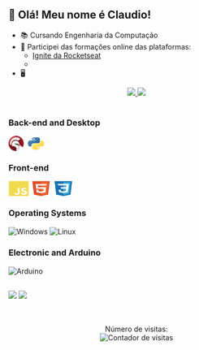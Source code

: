 ## 👋 Olá! Meu nome é Claudio!

- 📚 Cursando Engenharia da Computação
- 🌱 Participei das formações online das plataformas: 
    - [Ignite da Rocketseat](https://www.rocketseat.com.br) 
    - 
- 🖥️ 

<!--- GitHub Stats --->
<div align="center">
  <a href="https://github.com/claudiostocco">
    <img height="180em" src="https://github-readme-stats.vercel.app/api?username=claudiostocco&show_icons=true&theme=tokyonight&include_all_commits=true&count_private=true"/>
    <img height="180em" src="https://github-readme-stats.vercel.app/api/top-langs/?username=claudiostocco&layout=compact&langs_count=7&theme=tokyonight"/>
  </a>
</div>
<br/>
  
  <!---Technology icons: https://devicon.dev/--->
<div style="display: inline_block">
  <h3> Back-end and Desktop </h3>
  <img align="center" alt="Delphi" height="30" width="30" src="delphi-logo-128.png">
  <img align="center" alt="Python" height="30" width="40" src="https://raw.githubusercontent.com/devicons/devicon/master/icons/python/python-original.svg">

  <h3> Front-end </h3>
  <img align="center" alt="Js" height="30" width="40" src="https://raw.githubusercontent.com/devicons/devicon/master/icons/javascript/javascript-plain.svg">
  <img align="center" alt="HTML" height="30" width="40" src="https://raw.githubusercontent.com/devicons/devicon/master/icons/html5/html5-original.svg">
  <img align="center" alt="CSS" height="30" width="40" src="https://raw.githubusercontent.com/devicons/devicon/master/icons/css3/css3-original.svg">

  <h3> Operating Systems </h3>
  <img align="center" alt="Windows" height="30" width="35" src="https://cdn.jsdelivr.net/gh/devicons/devicon/icons/windows8/windows8-original.svg" />
  <img align="center" alt="Linux" height="30" width="35" src="https://img.icons8.com/color/144/000000/linux--v1.png" />

  <h3> Electronic and Arduino </h3>
  <img align="center" alt="Arduino" height="30" width="35" src="https://cdn.jsdelivr.net/gh/devicons/devicon/icons/arduino/arduino-original-wordmark.svg" />

  <!---Gif: https://picrew.me/image_maker/338224
  <img align="right" alt="Rafa-pic" height="150" style="border-radius:50px;" src="https://media.discordapp.net/attachments/639956127056134178/890373478988013628/Publicacoes_Instagram_1_1.png?width=676&height=676">
--->
</div>
  
 ##

<!---Contact badges: https://dev.to/envoy_/150-badges-for-github-pnk--->
<div>
  <a href="https://instagram.com/claudiomstocco" target="_blank"><img src="https://img.shields.io/badge/-Instagram-%23E4405F?style=for-the-badge&logo=instagram&logoColor=white" target="_blank"></a>
<!--   <a href = "mailto:claudiostocco@gmail.com"><img src="https://img.shields.io/badge/-Gmail-%23333?style=for-the-badge&logo=gmail&logoColor=white" target="_blank"></a> -->
  <a href="https://www.linkedin.com/in/claudio-stocco/" target="_blank"><img src="https://img.shields.io/badge/-LinkedIn-%230077B5?style=for-the-badge&logo=linkedin&logoColor=white" target="_blank"></a> 
</div>
<br/>
  
<!---Profile Counter--->
<div>
  <br/>
  <p align="center">
    Número de visitas: <br> <img src="https://profile-counter.glitch.me/claudiostocco/count.svg" alt="Contador de visitas">
  </p>
</div>


<!--
**claudiostocco/claudiostocco** is a ✨ _special_ ✨ repository because its `README.md` (this file) appears on your GitHub profile.

Here are some ideas to get you started:

- 🔭 I’m currently working on ...
- 🌱 I’m currently learning ...
- 👯 I’m looking to collaborate on ...
- 🤔 I’m looking for help with ...
- 💬 Ask me about ...
- 📫 How to reach me: ...
- 😄 Pronouns: ...
- ⚡ Fun fact: ...
-->
